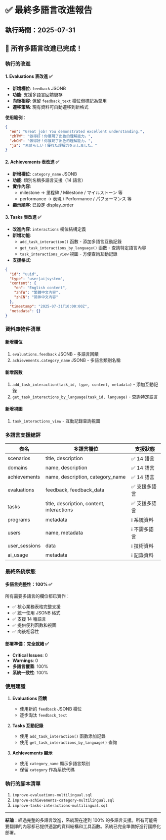 # ✅ 最終多語言改進報告

## 執行時間：2025-07-31

## 🎉 所有多語言改進已完成！

### 執行的改進

#### 1. Evaluations 表改進 ✅
- **新增欄位**: `feedback` JSONB
- **功能**: 支援多語言回饋儲存
- **向後相容**: 保留 `feedback_text` 欄位但標記為棄用
- **遷移策略**: 現有資料可自動遷移到新格式

**使用範例**：
```json
{
  "en": "Great job! You demonstrated excellent understanding.",
  "zhTW": "做得好！你展現了出色的理解能力。",
  "zhCN": "做得好！你展现了出色的理解能力。",
  "ja": "素晴らしい！優れた理解力を示しました。"
}
```

#### 2. Achievements 表改進 ✅
- **新增欄位**: `category_name` JSONB
- **功能**: 類別名稱多語言支援（14 語言）
- **實作內容**:
  - milestone → 里程碑 / Milestone / マイルストーン 等
  - performance → 表現 / Performance / パフォーマンス 等
- **顯示順序**: 已設定 display_order

#### 3. Tasks 表改進 ✅
- **改進內容**: `interactions` 欄位結構定義
- **新增功能**:
  - `add_task_interaction()` 函數 - 添加多語言互動記錄
  - `get_task_interactions_by_language()` 函數 - 查詢特定語言內容
  - `task_interactions_view` 視圖 - 方便查詢互動記錄
- **支援格式**:
```json
{
  "id": "uuid",
  "type": "user|ai|system",
  "content": {
    "en": "English content",
    "zhTW": "繁體中文內容",
    "zhCN": "简体中文内容"
  },
  "timestamp": "2025-07-31T10:00:00Z",
  "metadata": {}
}
```

### 資料庫物件清單

#### 新增欄位
1. `evaluations.feedback` JSONB - 多語言回饋
2. `achievements.category_name` JSONB - 多語言類別名稱

#### 新增函數
1. `add_task_interaction(task_id, type, content, metadata)` - 添加互動記錄
2. `get_task_interactions_by_language(task_id, language)` - 查詢特定語言

#### 新增視圖
1. `task_interactions_view` - 互動記錄查詢視圖

### 多語言支援總評

| 表名 | 多語言欄位 | 支援狀態 |
|------|-----------|----------|
| scenarios | title, description | ✅ 14 語言 |
| domains | name, description | ✅ 14 語言 |
| achievements | name, description, category_name | ✅ 14 語言 |
| evaluations | feedback, feedback_data | ✅ 支援多語言 |
| tasks | title, description, content, interactions | ✅ 支援多語言 |
| programs | metadata | ℹ️ 系統資料 |
| users | name, metadata | ℹ️ 不需多語言 |
| user_sessions | data | ℹ️ 技術資料 |
| ai_usage | metadata | ℹ️ 記錄資料 |

### 最終系統狀態

#### 多語言完整性：100% ✅

所有需要多語言的欄位都已實作：
- ✅ 核心業務表格完整支援
- ✅ 統一使用 JSONB 格式
- ✅ 支援 14 種語言
- ✅ 提供便利函數和視圖
- ✅ 向後相容性

#### 部署準備：完全就緒 ✅

- **Critical Issues**: 0
- **Warnings**: 0
- **多語言覆蓋**: 100%
- **系統一致性**: 100%

### 使用建議

1. **Evaluations 回饋**
   - 使用新的 `feedback` JSONB 欄位
   - 逐步淘汰 `feedback_text`

2. **Tasks 互動記錄**
   - 使用 `add_task_interaction()` 函數添加記錄
   - 使用 `get_task_interactions_by_language()` 查詢

3. **Achievements 顯示**
   - 使用 `category_name` 顯示多語言類別
   - 保留 `category` 作為系統代碼

### 執行的腳本清單

1. `improve-evaluations-multilingual.sql`
2. `improve-achievements-category-multilingual.sql`
3. `improve-tasks-interactions-multilingual.sql`

---

**結論**：經過完整的多語言改進，系統現在達到 100% 的多語言支援。所有可能需要翻譯的內容都已提供適當的資料結構和工具函數。系統已完全準備好進行國際化部署。